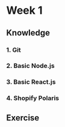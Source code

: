 # Week 1

## Knowledge

### 1. Git

### 2. Basic Node.js

### 3. Basic React.js

### 4. Shopify Polaris

## Exercise